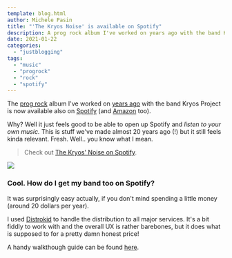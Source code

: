 ```yaml
---
template: blog.html
author: Michele Pasin
title: "'The Kryos Noise' is available on Spotify"
description: A prog rock album I've worked on years ago with the band Kryos Project is now available also on Spotify (and Amazon too)
date: 2021-01-22
categories: 
  - "justblogging"
tags: 
  - "music"
  - "progrock"
  - "rock"
  - "spotify"
---
```



The [prog rock](https://en.wikipedia.org/wiki/Progressive_rock) album I've worked on [years ago](http://www.michelepasin.org/sounds/?k=kryos) with the band Kryos Project is now available also on [Spotify](https://open.spotify.com/album/1uCLwvX24IFPp9g9SVoHqh) (and [Amazon](https://www.amazon.com/gp/product/B08SKXH1BW/?tag=distrokid06-20) too).

Why? Well it just feels good to be able to open up Spotify and _listen to your own music._ This is stuff we've made almost 20 years ago (!) but it still feels kinda relevant. Fresh. Well.. you know what I mean.

> Check out [The Kryos' Noise on Spotify](https://open.spotify.com/album/1uCLwvX24IFPp9g9SVoHqh).

[![](/img/Kryos-Noise-Cover.jpg)](https://distrokid.com/hyperfollow/kryosproject/the-kryos-noise)


### Cool. How do I get my band too on Spotify? 

It was surprisingly easy actually, if you don't mind spending a little money (around 20 dollars per year).

I used [Distrokid](https://distrokid.com/) to handle the distribution to all major services. It's a bit fiddly to work with and the overall UX is rather barebones, but it does what is supposed to for a pretty damn honest price!

A handy walkthough guide can be found [here](https://www.yourlocalmusician.com/how-to-use-distrokid/).

